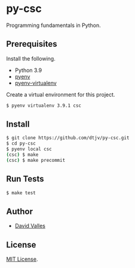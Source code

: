 # py-csc

Programming fundamentals in Python.

## Prerequisites

Install the following.

- Python 3.9
- [pyenv](https://github.com/yyuu/pyenv)
- [pyenv-virtualenv](https://github.com/yyuu/pyenv-virtualenv)

Create a virtual environment for this project.

```bash
$ pyenv virtualenv 3.9.1 csc
```

## Install

```bash
$ git clone https://github.com/dtjv/py-csc.git
$ cd py-csc
$ pyenv local csc
(csc) $ make
(csc) $ make precommit
```

## Run Tests

```bash
$ make test
```

## Author

- [David Valles](https://dtjv.io)

## License

[MIT License](LICENSE).
